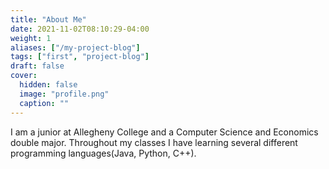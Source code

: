 ```yaml
---
title: "About Me"
date: 2021-11-02T08:10:29-04:00
weight: 1
aliases: ["/my-project-blog"]
tags: ["first", "project-blog"]
draft: false
cover:
  hidden: false
  image: "profile.png"
  caption: ""
---
```


I am a junior at Allegheny College and a Computer Science and Economics double major. Throughout my
classes I have learning several different programming languages(Java, Python, C++).

